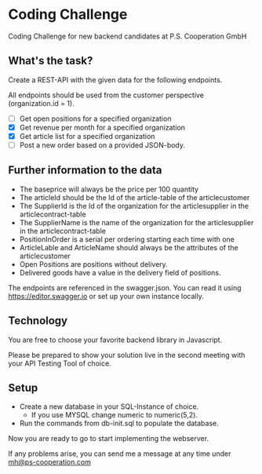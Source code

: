 # Coding Challenge

Coding Challenge for new backend candidates at P.S. Cooperation GmbH

## What's the task?

Create a REST-API with the given data for the following endpoints.

All endpoints should be used from the customer perspective (organization.id = 1).

- [ ] Get open positions for a specified organization
- [x] Get revenue per month for a specified organization
- [x] Get article list for a specified organization
- [ ] Post a new order based on a provided JSON-body.

## Further information to the data

- The baseprice will always be the price per 100 quantity
- The articleId should be the Id of the article-table of the articlecustomer
- The SupplierId is the Id of the organization for the articlesupplier in the articlecontract-table
- The SupplierName is the name of the organization for the articlesupplier in the articlecontract-table
- PositionInOrder is a serial per ordering starting each time with one
- ArticleLable and ArticleName should always be the attributes of the articlecustomer
- Open Positions are positions without delivery.
- Delivered goods have a value in the delivery field of positions.


The endpoints are referenced in the swagger.json. You can read it using https://editor.swagger.io or set up your own instance locally.

## Technology

You are free to choose your favorite backend library in Javascript.

Please be prepared to show your solution live in the second meeting with your API Testing Tool of choice.

## Setup

- Create a new database in your SQL-Instance of choice.
  - If you use MYSQL change numeric to numeric(5,2).
- Run the commands from db-init.sql to populate the database.

Now you are ready to go to start implementing the webserver.

If any problems arise, you can send me a message at any time under mh@ps-cooperation.com
